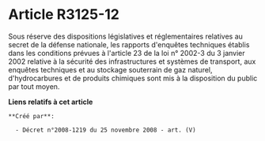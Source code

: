# Article R3125-12

Sous réserve des dispositions législatives et réglementaires relatives au secret de la défense nationale, les rapports
d'enquêtes techniques établis dans les conditions prévues à l'article 23 de la loi n° 2002-3 du 3 janvier 2002 relative à la
sécurité des infrastructures et systèmes de transport, aux enquêtes techniques et au stockage souterrain de gaz naturel,
d'hydrocarbures et de produits chimiques sont mis à la disposition du public par tout moyen.

**Liens relatifs à cet article**

	**Créé par**:

	  - Décret n°2008-1219 du 25 novembre 2008 - art. (V)

